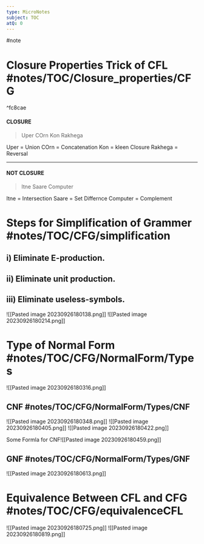 ```yaml
---
type: MicroNotes
subject: TOC
atQ: 0
---
```

#note
# Closure Properties Trick of CFL #notes/TOC/Closure_properties/CFG

^fc8cae

#### CLOSURE
> Uper COrn Kon Rakhega 

Uper = Union
COrn = Concatenation
Kon = kleen Closure
Rakhega = Reversal

---
#### NOT CLOSURE
> Itne Saare Computer

Itne = Intersection
Saare = Set Differnce
Computer = Complement



# Steps for Simplification of Grammer #notes/TOC/CFG/simplification 

## i) Eliminate E-production.
## ii) Eliminate unit production.
## iii) Eliminate useless-symbols.
![[Pasted image 20230926180138.png]]
![[Pasted image 20230926180214.png]]

# Type of Normal Form #notes/TOC/CFG/NormalForm/Types
![[Pasted image 20230926180316.png]]

## CNF #notes/TOC/CFG/NormalForm/Types/CNF
![[Pasted image 20230926180348.png]]
![[Pasted image 20230926180405.png]]
![[Pasted image 20230926180422.png]]

Some Formla for CNF![[Pasted image 20230926180459.png]]


## GNF #notes/TOC/CFG/NormalForm/Types/GNF
![[Pasted image 20230926180613.png]]

# Equivalence Between CFL and CFG #notes/TOC/CFG/equivalenceCFL
![[Pasted image 20230926180725.png]]
![[Pasted image 20230926180819.png]]

